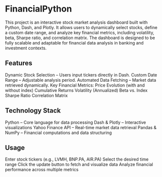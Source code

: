 # FinancialPython

This project is an interactive stock market analysis dashboard built with Python, Dash, and Plotly. It allows users to dynamically select stocks, define a custom date range, and analyze key financial metrics, including volatility, beta, Sharpe ratio, and correlation matrix. The dashboard is designed to be fully scalable and adaptable for financial data analysis in banking and investment contexts.
 
## Features
Dynamic Stock Selection – Users input tickers directly in Dash.
Custom Date Range – Adjustable analysis period.
Automated Data Fetching – Market data retrieved dynamically.
Key Financial Metrics:
Price Evolution (with and without index)
Cumulative Returns
Volatility (Annualized)
Beta vs. Index
Sharpe Ratio
Correlation Matrix

## Technology Stack
Python – Core language for data processing
Dash & Plotly – Interactive visualizations
Yahoo Finance API – Real-time market data retrieval
Pandas & NumPy – Financial computations and data structuring

## Usage
Enter stock tickers (e.g., LVMH, BNP.PA, AIR.PA)
Select the desired time range
Click the update button to fetch and visualize data
Analyze financial performance across multiple metrics